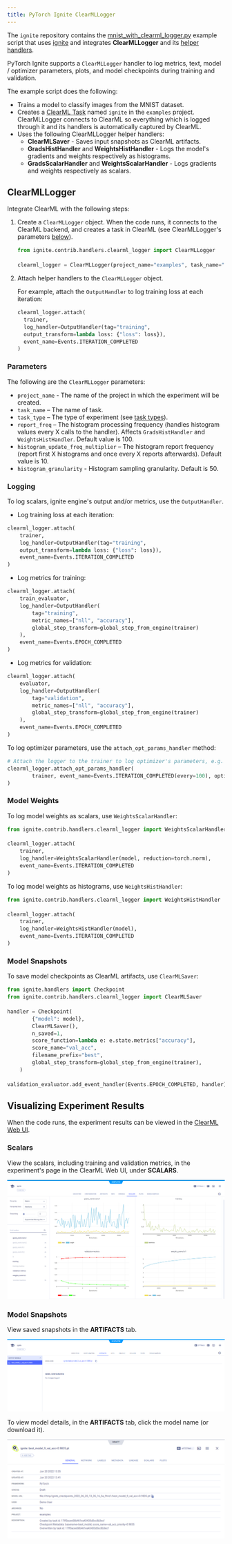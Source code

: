 ```yaml
---
title: PyTorch Ignite ClearMLLogger
---
```


The `ignite` repository contains the [mnist_with_clearml_logger.py](https://github.com/pytorch/ignite/blob/master/examples/mnist/mnist_with_clearml_logger.py)
example script that uses [ignite](https://github.com/pytorch/ignite) and integrates **ClearMLLogger** and its [helper handlers](https://pytorch.org/ignite/v0.5.0.post2/generated/ignite.handlers.clearml_logger.html). 

PyTorch Ignite supports a `ClearMLLogger` handler to log metrics, text, model / optimizer parameters, plots, and model 
checkpoints during training and validation. 

The example script does the following:
* Trains a model to classify images from the MNIST dataset. 
* Creates a [ClearML Task](../../../fundamentals/task.md) named `ignite` in the `examples` 
  project. ClearMLLogger connects to ClearML so everything which is logged through it and its handlers 
  is automatically captured by ClearML. 
* Uses the following ClearMLLogger helper handlers:
    * **ClearMLSaver** - Saves input snapshots as ClearML artifacts.
    * **GradsHistHandler** and **WeightsHistHandler** - Logs the model's gradients and weights respectively as histograms.
    * **GradsScalarHandler** and **WeightsScalarHandler** - Logs gradients and weights respectively as scalars.

  
## ClearMLLogger

Integrate ClearML with the following steps:
1. Create a `ClearMLLogger` object. When the code runs, it connects to the ClearML backend, and creates a task in ClearML
   (see ClearMLLogger's parameters [below](#parameters)).

   ```python
   from ignite.contrib.handlers.clearml_logger import ClearMLLogger

   clearml_logger = ClearMLLogger(project_name="examples", task_name="ignite")
   ```

1. Attach helper handlers to the `ClearMLLogger` object.
   
   For example, attach the `OutputHandler` to log training loss at each iteration:
   ```python
   clearml_logger.attach(
     trainer,
     log_handler=OutputHandler(tag="training",
     output_transform=lambda loss: {"loss": loss}),
     event_name=Events.ITERATION_COMPLETED
   )
   ```

### Parameters
The following are the `ClearMLLogger` parameters:
* `project_name` - The name of the project in which the experiment will be created. 
* `task_name` – The name of task.
* `task_type` – The type of experiment (see [task types](../../../fundamentals/task.md#task-types)).
* `report_freq` – The histogram processing frequency (handles histogram values every X calls to the handler). Affects 
  `GradsHistHandler` and `WeightsHistHandler`. Default value is 100.
* `histogram_update_freq_multiplier` – The histogram report frequency (report first X histograms and once every X 
  reports afterwards). Default value is 10.
* `histogram_granularity` - Histogram sampling granularity. Default is 50.

### Logging 
To log scalars, ignite engine's output and/or metrics, use the `OutputHandler`. 

* Log training loss at each iteration:
```python
clearml_logger.attach(
    trainer,
    log_handler=OutputHandler(tag="training",
    output_transform=lambda loss: {"loss": loss}),
    event_name=Events.ITERATION_COMPLETED
)
```

* Log metrics for training:
    
```python
clearml_logger.attach(
    train_evaluator,
    log_handler=OutputHandler(
        tag="training",
        metric_names=["nll", "accuracy"],
        global_step_transform=global_step_from_engine(trainer)
    ),
    event_name=Events.EPOCH_COMPLETED
)
```

* Log metrics for validation:
                    
```python
clearml_logger.attach(
    evaluator,
    log_handler=OutputHandler(
        tag="validation",
        metric_names=["nll", "accuracy"],
        global_step_transform=global_step_from_engine(trainer)
    ),
    event_name=Events.EPOCH_COMPLETED
)
```

To log optimizer parameters, use the `attach_opt_params_handler` method:
```python
# Attach the logger to the trainer to log optimizer's parameters, e.g. learning rate at each iteration
clearml_logger.attach_opt_params_handler(
        trainer, event_name=Events.ITERATION_COMPLETED(every=100), optimizer=optimizer
)
```
 
### Model Weights

To log model weights as scalars, use `WeightsScalarHandler`:

```python
from ignite.contrib.handlers.clearml_logger import WeightsScalarHandler

clearml_logger.attach(
    trainer,
    log_handler=WeightsScalarHandler(model, reduction=torch.norm),
    event_name=Events.ITERATION_COMPLETED
)
```

To log model weights as histograms, use `WeightsHistHandler`:

```python
from ignite.contrib.handlers.clearml_logger import WeightsHistHandler

clearml_logger.attach(
    trainer,
    log_handler=WeightsHistHandler(model),
    event_name=Events.ITERATION_COMPLETED
)
```
    

### Model Snapshots

To save model checkpoints as ClearML artifacts, use `ClearMLSaver`:

```python
from ignite.handlers import Checkpoint
from ignite.contrib.handlers.clearml_logger import ClearMLSaver

handler = Checkpoint(
        {"model": model},
        ClearMLSaver(),
        n_saved=1,
        score_function=lambda e: e.state.metrics["accuracy"],
        score_name="val_acc",
        filename_prefix="best",
        global_step_transform=global_step_from_engine(trainer),
    )

validation_evaluator.add_event_handler(Events.EPOCH_COMPLETED, handler)
```


## Visualizing Experiment Results

When the code runs, the experiment results can be viewed in the [ClearML Web UI](../../../webapp/webapp_overview.md). 

### Scalars

View the scalars, including training and validation metrics, in the experiment's page in the ClearML Web UI, under 
**SCALARS**.

![image](../../../img/ignite_training.png)

### Model Snapshots
 

View saved snapshots in the **ARTIFACTS** tab.

![image](../../../img/ignite_artifact.png)

To view model details, in the **ARTIFACTS** tab, click the model name (or download it).

![image](../../../img/ignite_model.png)
